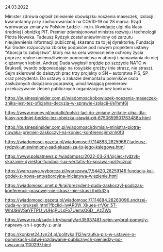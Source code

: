 24.03.2022

Minister zdrowia ogłosił zniesienie obowiązku noszenia maseczek, izolacji i kwarantanny przy zachorowaniach na COVID-19 od 28 marca. Rząd wprowadza zmiany w Polskim Ładzie – m.in. likwidację ulgi dla klasy średniej i obniżkę PIT. Premier zdymisjonował ministra rozwoju i technologii Piotra Nowaka. Tadeusz Rydzyk został uniewinniony od zarzutu nieujawnienia informacji publicznej, skazano za to jej dyrektorkę. Fundacja Kai Godek rozpoczyna zbiórkę podpisów pod nowym projektem ustawy "Aborcja to zabójstwo", który ma na celu wzmocnienie ochrony życia poprzez realne uniemożliwienie pomocnictwa w aborcji i namawiania do niej ciężarnych kobiet. Andrzej Duda wygłosił orędzie po szczycie NATO w Brukseli, twardo odpowiadając na rosyjskie groźby (nie strasz, nie strasz). Sejm skierował do dalszych prac trzy projekty o SN – autorstwa PiS, SP oraz prezydenta. Do ustawy o zakazie demontażu pomników osób zasłużonych dołączono poprawkę, umożliwiającą premierowi przekazywanie zleceń publicznych organizacjom bez konkursu.

https://businessinsider.com.pl/wiadomosci/obowiazek-noszenia-maseczek-znika-jest-tez-oficjalna-decyzja-w-sprawie-izolacji-i/e1hmf6j

https://www.money.pl/podatki/polski-lad-do-zmiany-zniknie-ulga-dla-klasy-sredniej-bedzie-tez-obnizka-stawki-pit-6750659501763488a.html

https://businessinsider.com.pl/wiadomosci/dymisja-ministra-piotra-nowaka-premier-zaskoczyl-na-koniec-konferencji/hznh0f3

https://wiadomosci.gazeta.pl/wiadomosci/7,114883,28259687,tadeusz-rydzyk-uniewinniony-sad-skazal-za-to-jego-ksiegowa.html

https://www.polsatnews.pl/wiadomosc/2022-03-24/ojciec-rydzyk-skazanie-dyrektor-fundacji-lux-veritatis-to-sprawa-polityczna/

https://warszawa.wyborcza.pl/warszawa/7,54420,28259148,fundacja-kai-godek-z-nowa-antyaborcyjna-inicjatywa-wiezienie.html

https://wiadomosci.onet.pl/kraj/prezydent-duda-zaskoczyl-podczas-konferencji-prasowej-nie-strasz-nie-strasz/tp6r32g

https://wiadomosci.gazeta.pl/wiadomosci/7,114884,28260096,andrzej-duda-w-brukseli.html?fbclid=IwAR0W_Xkuee-rrVGr_5T-WhU96VSeYFTPU_vUHqPULsFo7UemsO6D__AzZWo

https://www.rp.pl/sady-i-trybunaly/art35937481-sejm-wybral-pomysly-naprawy-sn-i-ugody-z-unia

https://konkret24.tvn24.pl/polityka,112/wrzutka-pis-w-ustawie-o-pomnikach-ulatwi-rozdawanie-publicznych-pieniedzy-po-uwazaniu,1100297.html